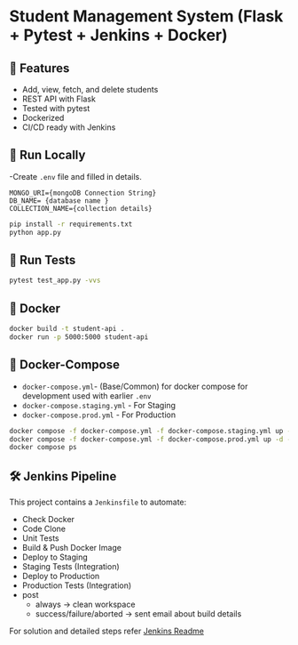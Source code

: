 # Student Management System (Flask + Pytest + Jenkins + Docker)

## 📌 Features
- Add, view, fetch, and delete students
- REST API with Flask
- Tested with pytest
- Dockerized
- CI/CD ready with Jenkins

## 🚀 Run Locally

-Create ```.env``` file and filled in details.

```
MONGO_URI={mongoDB Connection String}
DB_NAME= {database name }
COLLECTION_NAME={collection details}
```

```bash
pip install -r requirements.txt
python app.py
```

## 🧪 Run Tests
```bash
pytest test_app.py -vvs
```

## 🐳 Docker

```bash
docker build -t student-api .
docker run -p 5000:5000 student-api
```
## 🐳 Docker-Compose 
- ```docker-compose.yml```- (Base/Common) for docker compose for development used with earlier ```.env```
- ```docker-compose.staging.yml``` - For Staging 
- ```docker-compose.prod.yml``` - For Production 

```bash
docker compose -f docker-compose.yml -f docker-compose.staging.yml up -d --remove-orphans
docker compose -f docker-compose.yml -f docker-compose.prod.yml up -d --remove-orphans
docker compose ps 
```

## 🛠️ Jenkins Pipeline
This project contains a `Jenkinsfile` to automate:
- Check Docker
- Code Clone
- Unit Tests
- Build & Push Docker Image
- Deploy to Staging
- Staging Tests (Integration)
- Deploy to Production
- Production Tests (Integration)
- post
    - always -> clean workspace
    - success/failure/aborted -> sent email about build details

For solution and detailed steps refer [Jenkins Readme](https://github.com/Rakesh095-dvops/)